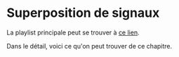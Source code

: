 # Superposition de signaux

La playlist principale peut se trouver à [ce lien](https://youtube.com/playlist?list=PLEABsk5Xlyk5EiIGZgF1VT27p5RvXIF_m).

Dans le détail, voici ce qu'on peut trouver de ce chapitre.

